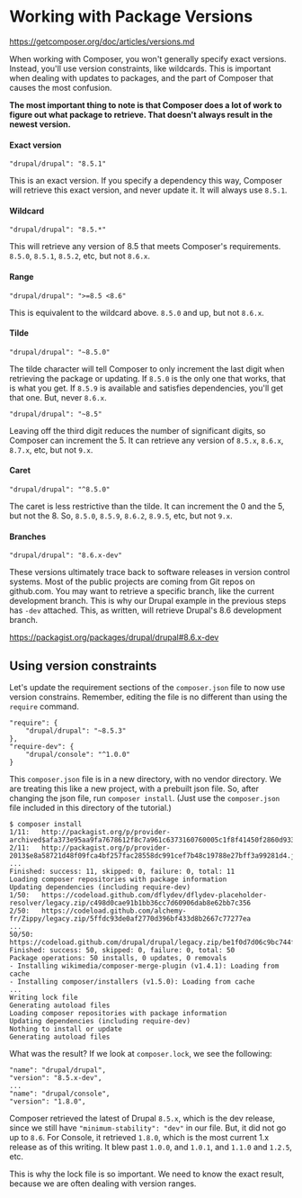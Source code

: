 # Working with Package Versions

https://getcomposer.org/doc/articles/versions.md

When working with Composer, you won't generally specify exact versions. 
Instead, you'll use version constraints, like wildcards. This is important 
when dealing with updates to packages, and the part of Composer that causes 
the most confusion.

**The most important thing to note is that Composer does a lot of work to 
figure out what package to retrieve. That doesn't always result in the newest version.**

#### Exact version

```$xslt
"drupal/drupal": "8.5.1"
```

This is an exact version. If you specify a dependency this way, Composer will 
retrieve this exact version, and never update it. It will always use `8.5.1`.

#### Wildcard

```$xslt
"drupal/drupal": "8.5.*"
```

This will retrieve any version of 8.5 that meets Composer's requirements. 
`8.5.0`, `8.5.1`, `8.5.2`, etc, but not `8.6.x`.

#### Range

```$xslt
"drupal/drupal": ">=8.5 <8.6"
```

This is equivalent to the wildcard above. `8.5.0` and up, but not `8.6.x`.

#### Tilde

```$xslt
"drupal/drupal": "~8.5.0"
```

The tilde character will tell Composer to only increment the last digit when 
retrieving the package or updating. If `8.5.0` is the only one that works, that 
is what you get. If `8.5.9` is available and satisfies dependencies, you'll get 
that one. But, never `8.6.x`.

```$xslt
"drupal/drupal": "~8.5"
```

Leaving off the third digit reduces the number of significant digits, so 
Composer can increment the 5. It can retrieve any version of `8.5.x`, `8.6.x`, 
`8.7.x`, etc, but not `9.x`.

#### Caret

```$xslt
"drupal/drupal": "^8.5.0"
```

The caret is less restrictive than the tilde. It can increment the 0 and 
the 5, but not the 8. So, `8.5.0`, `8.5.9`, `8.6.2`, `8.9.5`, etc, but not `9.x`.

#### Branches

```$xslt
"drupal/drupal": "8.6.x-dev"
```

These versions ultimately trace back to software releases in version control 
systems. Most of the public projects are coming from Git repos on github.com. You 
may want to retrieve a specific branch, like the current development branch. This 
is why our Drupal example in the previous steps has `-dev` attached. This, 
as written, will retrieve Drupal's 8.6 development branch.

https://packagist.org/packages/drupal/drupal#8.6.x-dev

## Using version constraints

Let's update the requirement sections of the `composer.json` file to now use 
version constrains. Remember, editing the file is no different than using the 
`require` command.

```$xslt
"require": {
    "drupal/drupal": "~8.5.3"
},
"require-dev": {
    "drupal/console": "^1.0.0"
}
```

This `composer.json` file is in a new directory, with no vendor directory. 
We are treating this like a new project, with a prebuilt json file. So, after 
changing the json file, run `composer install`. (Just use the `composer.json` 
file included in this directory of the tutorial.)

```$xslt
$ composer install
1/11:	http://packagist.org/p/provider-archived$afa373e95aa9fa7678612f8c7a961c6373160760005c1f8f41450f2860d933f9.json
2/11:	http://packagist.org/p/provider-2013$e8a58721d48f09fca4bf257fac28558dc991cef7b48c19788e27bff3a99281d4.json
...
Finished: success: 11, skipped: 0, failure: 0, total: 11
Loading composer repositories with package information
Updating dependencies (including require-dev)
1/50:	https://codeload.github.com/dflydev/dflydev-placeholder-resolver/legacy.zip/c498d0cae91b1bb36cc7d60906dab8e62bb7c356
2/50:	https://codeload.github.com/alchemy-fr/Zippy/legacy.zip/5ffdc93de0af2770d396bf433d8b2667c77277ea
...
50/50:	https://codeload.github.com/drupal/drupal/legacy.zip/be1f0d7d06c9bc744f9b54f2aad25297ba78eb2d
Finished: success: 50, skipped: 0, failure: 0, total: 50
Package operations: 50 installs, 0 updates, 0 removals
- Installing wikimedia/composer-merge-plugin (v1.4.1): Loading from cache
- Installing composer/installers (v1.5.0): Loading from cache
...
Writing lock file
Generating autoload files
Loading composer repositories with package information
Updating dependencies (including require-dev)
Nothing to install or update
Generating autoload files
```

What was the result? If we look at `composer.lock`, we see the following:

```$xslt
"name": "drupal/drupal",
"version": "8.5.x-dev",
...
"name": "drupal/console",
"version": "1.8.0",
```

Composer retrieved the latest of Drupal `8.5.x`, which is the dev release, 
since we still have `"minimum-stability": "dev"` in our file. But, it did not 
go up to `8.6`. For Console, it retrieved `1.8.0`, which is the most current 
1.x release as of this writing. It blew past `1.0.0`, and `1.0.1`, and 
`1.1.0` and `1.2.5`, etc.

This is why the lock file is so important. We need to know the exact result, because 
we are often dealing with version ranges.